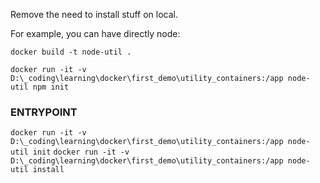 Remove the need to install stuff on local.

For example, you can have directly node:

`docker build -t node-util .`

`docker run -it -v D:\_coding\learning\docker\first_demo\utility_containers:/app node-util npm init`

### ENTRYPOINT

`docker run -it -v D:\_coding\learning\docker\first_demo\utility_containers:/app node-util init`
`docker run -it -v D:\_coding\learning\docker\first_demo\utility_containers:/app node-util install`
